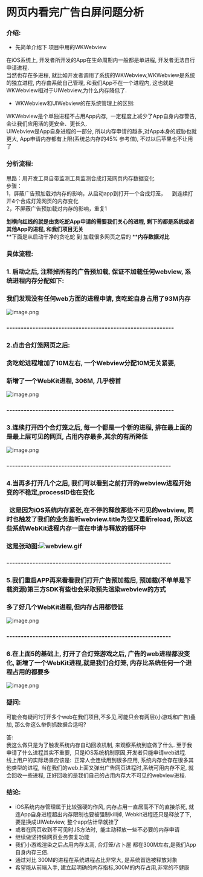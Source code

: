 # 网页内看完广告白屏问题分析



<a name="gFsj7"></a>
### 介绍:

- 先简单介绍下 项目中用的WKWebview

在iOS系统上, 开发者所开发的App在生命周期内一般都是单进程, 开发者无法自行申请进程.<br />当然也存在多进程, 就比如开发者调用了系统的WKWebview,WKWebview是系统的独立进程, 内存由系统自己管理, 和我们App不在一个进程内, 这也就是WKWebview相对于UIWebview,为什么内存降低了.

- WKWebview和UIWebview的在系统管理上的区别:

WKWebview是个单独进程不占用App内存,  一定程度上减少了App自身内存警告, 会让我们应用活的更安全、更长久.<br />UIWebview是App自身进程的一部分, 所以内存申请的越多,对App本身的威胁也就更大, App申请内存都有上限(系统总内存的45% 参考值), 不过以后苹果也不让用了

<a name="jIVrD"></a>
### 分析流程:
思路：用开发工具自带监测工具监测合成灯笼网页内存数据变化<br />步骤：<br />1，屏蔽广告预加载对内存的影响，从启动app到打开一个合成灯笼，    到连续打开4个合成灯笼网页的内存变化<br />2，不屏蔽广告预加载对内存的影响，重复1

**划横向红线的就是由贪吃蛇App申请的需要我们关心的进程, 剩下的都是系统或者其他****App****的进程, 和我们项目无关**<br />**下面是从启动干净的贪吃蛇 到 加载很多网页之后的 ****内存数据对比**
<a name="xTLvx"></a>
### 具体流程:
<a name="i1yCL"></a>
### 1. 启动之后, 注释掉所有的广告预加载, 保证不加载任何webview, 系统进程内存分配如下: 
<a name="Jf6EI"></a>
### 我们发现没有任何web方面的进程申请, 贪吃蛇自身占用了93M内存
![image.png](https://cdn.nlark.com/yuque/0/2020/png/169030/1584525062388-2db2ce99-5fa0-4ff2-8788-eeee99d88a18.png#align=left&display=inline&height=777&name=image.png&originHeight=1554&originWidth=2488&size=629505&status=done&style=none&width=1244)
<a name="Q3Y21"></a>
### ----------------------------------------------------------
<a name="Sls3g"></a>
### 2.点击合灯笼网页之后:
<a name="Xunmg"></a>
### 贪吃蛇进程增加了10M左右, 一个Webview分配10M无关紧要, 
<a name="Y9a1x"></a>
### 新增了一个WebKit进程, 306M, 几乎榜首
![image.png](https://cdn.nlark.com/yuque/0/2020/png/169030/1584525212006-f9cdae06-f50b-4043-be97-274f6bc90d5f.png#align=left&display=inline&height=777&name=image.png&originHeight=1554&originWidth=2488&size=642431&status=done&style=none&width=1244)
<a name="qsdbq"></a>
### ----------------------------------------------------------
<a name="eudHS"></a>
### 3.连续打开四个合灯笼之后, 每一个都是一个新的进程, 排在最上面的是最上层可见的网页, 占用内存最多,其余的有所降低
![image.png](https://cdn.nlark.com/yuque/0/2020/png/169030/1584525730567-d6e1fa95-2f94-47c9-9848-1e93794306c4.png#align=left&display=inline&height=777&name=image.png&originHeight=1554&originWidth=2488&size=649125&status=done&style=none&width=1244)
<a name="X1NMa"></a>
### ---------------------------------------------------------
<a name="kquNH"></a>
### 4.当再多打开几个之后, 我们可以看到之前打开的webview进程开始变的不稳定,processID也在变化
<a name="jQKJX"></a>
###   这是因为iOS系统内存紧张,在不停的释放那些不可见的webview, 同时也触发了我们的业务监听webview.title为空又重新reload, 所以这些系统WebKit进程内存一直在申请与释放的循环中
<a name="28gbX"></a>
### 这是张动图:![webview.gif](https://cdn.nlark.com/yuque/0/2020/gif/169030/1584525993321-8b866552-8136-4a64-81d8-378066514892.gif#align=left&display=inline&height=463&name=webview.gif&originHeight=463&originWidth=1203&size=767552&status=done&style=none&width=1203)

<a name="ZsszN"></a>
### ---------------------------------------------------------
<a name="S8DET"></a>
### 5.我们重启APP再来看看我们打开广告预加载后, 预加载(不单单是下载资源)第三方SDK有些也会采取预先渲染webview的方式
<a name="8Y5zl"></a>
### 多了好几个WebKit进程,但内存占用都很低
![image.png](https://cdn.nlark.com/yuque/0/2020/png/169030/1584524385478-be7e98b5-b445-469b-8525-104aac6ea43a.png#align=left&display=inline&height=777&name=image.png&originHeight=1554&originWidth=2488&size=654753&status=done&style=none&width=1244)
<a name="91ael"></a>
### ---------------------------------------------------------
<a name="r3iT2"></a>
### 6.在上面5的基础上, 打开了合灯笼游戏之后, 广告的web进程都没变化, 新增了一个WebKit进程,就是我们合灯笼, 内存比系统任何一个进程占用的都要多
![image.png](https://cdn.nlark.com/yuque/0/2020/png/169030/1584524580338-4d02f4ee-882f-4aca-986d-b212dcacd0bc.png#align=left&display=inline&height=777&name=image.png&originHeight=1554&originWidth=2488&size=675222&status=done&style=none&width=1244)

<a name="OpFb7"></a>
### 疑问:
可能会有疑问?打开多个web在我们项目,不多见,可能只会有两层(小游戏和广告)叠加, 那么你这么举例抓数据合适吗?

答:<br />我这么做只是为了触发系统内存自动回收机制, 来观察系统到底做了什么. 至于我申请了什么进程其实不重要,  只是iOS系统机制原因,开发者只能申请web进程.<br />线上用户的实际场景应该是:  正常人会连续用到很多应用, 系统内存会存在很多其他类型的进程, 当在我们的web上面又弹出广告网页进程时,系统可用内存不足, 就会回收一些进程, 正好回收的是我们自己的占用内存大不可见的webview进程.

<a name="xOmPg"></a>
### 结论:

- iOS系统内存管理属于比较强硬的作风, 内存占用一直居高不下的直接杀死, 就连App自身进程超出内存限制也要被强制kill掉, Webkit进程还只是释放了下, 要是换成UIWebview, 整个app估计早就挂了
- 或者在网页收到不可见时JS方法时,  能主动释放一些不必要的内存申请
- 继续做坚持做网页业务恢复功能
- 我们小游戏渲染之后占用内存太高, 合灯笼/占卜屋 都在300M左右,是我们App自身内存三倍.
- 通过对比 300M的进程在系统进程占比非常大, 是系统首选被释放对象
- 希望能从前端入手, 建立起明确的内存指标,300M的内存占用,非常的不健康
